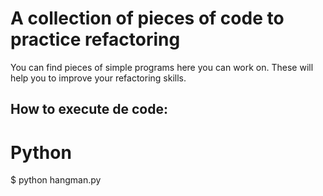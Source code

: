 # A collection of pieces of code to practice refactoring

You can find pieces of simple programs here you can work on. These will help you to improve your refactoring skills.

## How to execute de code:

# Python

$ python hangman.py

